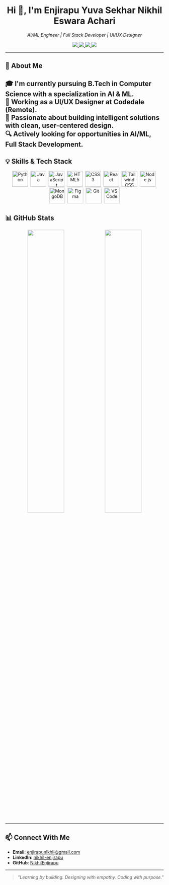 <h1 align="center">Hi 👋, I'm Enjirapu Yuva Sekhar Nikhil Eswara Achari</h1>

<p align="center">
  <i>AI/ML Engineer | Full Stack Developer | UI/UX Designer</i>
</p>

<p align="center">
  <a href="https://github.com/NikhilEnjirapu" target="_blank">
    <img src="https://img.shields.io/badge/GitHub-100000?style=for-the-badge&logo=github&logoColor=white" />
  </a>
  <a href="https://www.linkedin.com/in/nikhil-enjirapu-630366255/" target="_blank">
    <img src="https://img.shields.io/badge/LinkedIn-0A66C2?style=for-the-badge&logo=linkedin&logoColor=white" />
  </a>
  <a href="mailto:enjirapunikhil@gmail.com" target="_blank">
    <img src="https://img.shields.io/badge/Gmail-D14836?style=for-the-badge&logo=gmail&logoColor=white" />
  </a>
  <a href="https://www.instagram.com/nikhil_enjirapu" target="_blank">
    <img src="https://img.shields.io/badge/Instagram-E4405F?style=for-the-badge&logo=instagram&logoColor=white" />
  </a>
</p>

---

## 🚀 About Me

🎓 I'm currently pursuing B.Tech in Computer Science with a specialization in AI & ML.  
💼 Working as a UI/UX Designer at Codedale (Remote).  
🧠 Passionate about building intelligent solutions with clean, user-centered design.  
🔍 Actively looking for opportunities in AI/ML, Full Stack Development.
---


## 💡 Skills & Tech Stack  

<p align="center">
  <img src="https://cdn.jsdelivr.net/gh/devicons/devicon/icons/python/python-original.svg" title="Python" alt="Python" width="50" height="50"/>&nbsp;
  <img src="https://cdn.jsdelivr.net/gh/devicons/devicon/icons/java/java-original.svg" title="Java" alt="Java" width="50" height="50"/>&nbsp;
  <img src="https://cdn.jsdelivr.net/gh/devicons/devicon/icons/javascript/javascript-original.svg" title="JavaScript" alt="JavaScript" width="50" height="50"/>&nbsp;
  <img src="https://cdn.jsdelivr.net/gh/devicons/devicon/icons/html5/html5-original.svg" title="HTML5" alt="HTML5" width="50" height="50"/>&nbsp;
  <img src="https://cdn.jsdelivr.net/gh/devicons/devicon/icons/css3/css3-original.svg" title="CSS3" alt="CSS3" width="50" height="50"/>&nbsp;
  <img src="https://cdn.jsdelivr.net/gh/devicons/devicon/icons/react/react-original.svg" title="React" alt="React" width="50" height="50"/>&nbsp;
  <img src="https://cdn.jsdelivr.net/gh/devicons/devicon/icons/tailwindcss/tailwindcss-original.svg" title="Tailwind CSS" alt="Tailwind CSS" width="50" height="50"/>&nbsp;
  <img src="https://cdn.jsdelivr.net/gh/devicons/devicon/icons/nodejs/nodejs-original.svg" title="Node.js" alt="Node.js" width="50" height="50"/>&nbsp;
  <img src="https://cdn.jsdelivr.net/gh/devicons/devicon/icons/mongodb/mongodb-original.svg" title="MongoDB" alt="MongoDB" width="50" height="50"/>&nbsp;
  <img src="https://cdn.jsdelivr.net/gh/devicons/devicon/icons/figma/figma-original.svg" title="Figma" alt="Figma" width="50" height="50"/>&nbsp;
  <img src="https://cdn.jsdelivr.net/gh/devicons/devicon/icons/git/git-original.svg" title="Git" alt="Git" width="50" height="50"/>&nbsp;
  <img src="https://cdn.jsdelivr.net/gh/devicons/devicon/icons/vscode/vscode-original.svg" title="VS Code" alt="VS Code" width="50" height="50"/>
</p>




## 📊 GitHub Stats

<p align="center">
  <img src="https://github-readme-stats.vercel.app/api?username=NikhilEnjirapu&show_icons=true&theme=tokyonight" width="48%" />
  <img src="https://github-readme-streak-stats.herokuapp.com/?user=NikhilEnjirapu&theme=tokyonight" width="48%" />
</p>

---

## 📫 Connect With Me

- **Email**: [enjirapunikhil@gmail.com](mailto:enjirapunikhil@gmail.com)  
- **LinkedIn**: [nikhil-enjirapu](https://www.linkedin.com/in/nikhil-enjirapu-630366255/)  
- **GitHub**: [NikhilEnjirapu](https://github.com/NikhilEnjirapu)

---

> _"Learning by building. Designing with empathy. Coding with purpose."_
